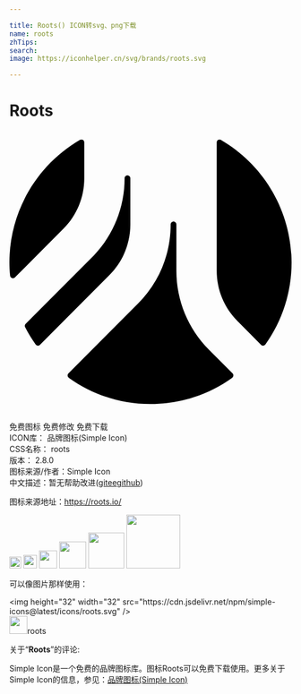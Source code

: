 ```yaml
---

title: Roots() ICON转svg、png下载
name: roots
zhTips: 
search: 
image: https://iconhelper.cn/svg/brands/roots.svg

---
```


# Roots  <small style="font-size: 60%;font-weight: 100"></small>

<div id="svg" class="svg-wrap">
<svg role="img" viewBox="0 0 24 24" xmlns="http://www.w3.org/2000/svg"><title>Roots icon</title><path d="M10.285 7.975V4.041c0-.135-.109-.244-.244-.245-.137.001-.245.11-.245.245.007 2.524-.991 4.946-2.775 6.732L1.383 16.43c-.076.076-.095.194-.045.29.262.507.559.995.889 1.46.041.059.106.096.178.103h.021c.065 0 .128-.026.173-.073l5.915-5.938c1.138-1.139 1.776-2.686 1.771-4.297zM17.998.779c-.076-.043-.169-.043-.243 0-.076.045-.123.125-.123.213V11.91c0 1.622.63 3.148 1.774 4.296l1.995 2.007c.046.046.108.073.175.073l.021-.003c.07-.006.137-.044.179-.101 1.448-2.038 2.226-4.476 2.223-6.976-.007-4.295-2.293-8.262-6.001-10.426V.779zM6.367 4.041V.992c0-.086-.045-.168-.119-.213-.076-.045-.17-.045-.246 0C2.292 2.943.008 6.911 0 11.205c0 .342.018.709.057 1.12.01.095.072.177.16.21.027.01.057.014.084.015.064-.001.126-.027.172-.073l4.123-4.138c1.139-1.14 1.775-2.685 1.771-4.296v-.002zm10.614 14.6c-1.784-1.784-2.784-4.207-2.778-6.73V7.975c.001-.136-.109-.247-.244-.248-.136.002-.245.112-.245.248 0 2.543-.986 4.935-2.776 6.732l-5.914 5.937c-.097.096-.098.252-.002.349.01.011.02.02.031.026 2.023 1.455 4.455 2.238 6.947 2.235 2.492.003 4.923-.78 6.947-2.235.059-.042.095-.106.098-.18.009-.07-.016-.144-.067-.195l-1.997-2.003z"/></svg>
</div>
<detail full-name='roots'></detail>

<div class="detail-page">
<p>
<span><span class="badge-success badge">免费图标</span> <span class="badge-success badge">免费修改</span>  <span class="badge-success badge">免费下载</span> </span>
<br/>
<span>
ICON库：
<span class="badge-secondary badge">品牌图标(Simple Icon)</span> 
</span>
<br/>
<span>
CSS名称：
<span class="badge-secondary badge">roots</span> 
</span>

<br/>
<span>
版本：
<span class="badge-secondary badge">2.8.0</span> 
</span>
<br/>
<span>图标来源/作者：<span class="badge-light badge">Simple Icon</span></span> 
<br/>
<span class="zh-detail">中文描述：暂无<span class="help-link"><span>帮助改进</span>(<a href="https://gitee.com/liuwave/icon-helper/edit/master/json/brands/roots.json" target="_blank" rel="noopener noreferrer">gitee</a><a href="https://github.com/liuwave/icon-helper/edit/master/json/brands/roots.json" target="_blank" rel="noopener noreferrer">github</a></span>)</span><br/>
</p>
</div><div class="description description alert alert-light"><p>图标来源地址：<a href="https://roots.io/" target="_blank" rel="noopener noreferrer">https://roots.io/</a></p></div>
<div class="alert alert-dark">
<img height="21" width="21" src="https://cdn.jsdelivr.net/npm/simple-icons@latest/icons/roots.svg" />
<img height="24" width="24" src="https://cdn.jsdelivr.net/npm/simple-icons@latest/icons/roots.svg" />
<img height="32" width="32" src="https://cdn.jsdelivr.net/npm/simple-icons@latest/icons/roots.svg" />
<img height="48" width="48" src="https://cdn.jsdelivr.net/npm/simple-icons@latest/icons/roots.svg" />
<img height="64" width="64" src="https://cdn.jsdelivr.net/npm/simple-icons@latest/icons/roots.svg" />
<img height="96" width="96" src="https://cdn.jsdelivr.net/npm/simple-icons@latest/icons/roots.svg" />

</div>
<div>
  <p>可以像图片那样使用：    
  </p>
  <div class="alert alert-primary" style="font-size: 14px">
    &lt;img height="32" width="32" src="https://cdn.jsdelivr.net/npm/simple-icons@latest/icons/roots.svg" /&gt;
    <copy-btn content='<img height="32" width="32" src="https://cdn.jsdelivr.net/npm/simple-icons@latest/icons/roots.svg" />'></copy-btn>
  </div>
  <div class="alert alert-secondary">
    <img height="32" width="32" src="https://cdn.jsdelivr.net/npm/simple-icons@latest/icons/roots.svg" />roots
    <copy-btn content="roots" btn-title="复制图标名称"></copy-btn>
  </div>
</div>
<div class="icon-detail__container">
<p>关于“<b>Roots</b>”的评论:</p>
</div>
<Vssue title="关于“Roots”的评论" />
<div><p>Simple Icon是一个免费的品牌图标库。图标Roots可以免费下载使用。更多关于  Simple Icon的信息，参见：<a target="_blank" href="https://iconhelper.cn/brands.html">品牌图标(Simple Icon)</a>
</p></div>
